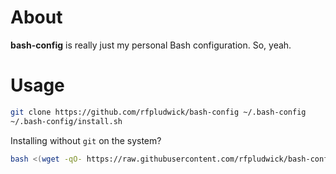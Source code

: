 # About

**bash-config** is really just my personal Bash configuration. So, yeah.

# Usage

```bash
git clone https://github.com/rfpludwick/bash-config ~/.bash-config
~/.bash-config/install.sh
```

Installing without `git` on the system?

```bash
bash <(wget -qO- https://raw.githubusercontent.com/rfpludwick/bash-config/main/install-no-git.sh)
```
